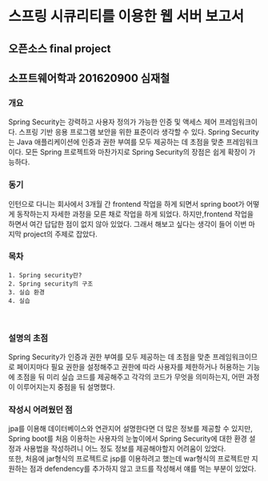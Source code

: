 # 스프링 시큐리티를 이용한 웹 서버 보고서
## 오픈소스 final project
## 소프트웨어학과 201620900 심재철

### 개요
Spring Security는 강력하고 사용자 정의가 가능한 인증 및 액세스 제어 프레임워크이다. 스프링 기반 응용 프로그램 보안을 위한 표준이라 생각할 수 있다.
Spring Security는 Java 애플리케이션에 인증과 권한 부여를 모두 제공하는 데 초점을 맞춘 프레임워크이다. 모든 Spring 프로젝트와 마찬가지로 Spring Security의 장점은 쉽게 확장이 가능하다.
<br>

### 동기
인턴으로 다니는 회사에서 3개월 간 frontend 작업을 하게 되면서 spring boot가 어떻게 동작하는지 자세한 과정을 모른 채로 작업을 하게 되었다. 하지만,frontend 작업을 하면서 여간 답답한 점이 없지 않아 있었다. 그래서 해보고 싶다는 생각이 들어 이번 마지막 project의 주제로 잡았다.
<br>

### 목차
	1. Spring security란?
	2. Spring security의 구조
	3. 실습 환경
	4. 실습
<br>

### 설명의 초점 
Spring Security가 인증과 권한 부여를 모두 제공하는 데 초점을 맞춘 프레임워크이므로 페이지마다 필요 권한을 설정해주고 권한에 따라 사용자를 제한하거나 허용하는 기능에 초점을 둬 미리 실습 코드를 제공해주고 각각의 코드가 무엇을 의미하는지, 어떤 과정이 이루어지는지 중점을 둬 설명했다. 
<br>

### 작성시 어려웠던 점
jpa를 이용해 데이터베이스와 연관지어 설명한다면 더 많은 정보를 제공할 수 있지만, Spring boot를 처음 이용하는 사용자의 눈높이에서 Spring Security에 대한 환경 설정과 사용법을 작성하려니 어느 정도 정보를 제공해야할지 어려움이 있었다. 
<br>
또한, 처음에 jar형식의 프로젝트로 jsp를 이용하려고 했는데 war형식의 프로젝트만 지원하는 점과 defendency를 추가하지 않고 코드를 작성해서 얘를 먹는 부분이 있었다. 